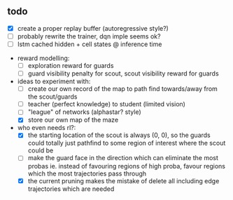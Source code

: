 ## todo

- [x] create a proper replay buffer (autoregressive style?)
- [ ] probably rewrite the trainer, dqn imple seems ok?
- [ ] lstm cached hidden + cell states @ inference time
- reward modelling:
    - [ ] exploration reward for guards
    - [ ] guard visibility penalty for scout, scout visibility reward for guards
- ideas to experiment with:
    - [ ] create our own record of the map to path find towards/away from the scout/guards
    - [ ] teacher (perfect knowledge) to student (limited vision)
    - [ ] "league" of networks (alphastar? style)
    - [x] store our own map of the maze

- who even needs rl?:
    - [x] the starting location of the scout is always (0, 0),
        so the guards could totally just pathfind to some region of interest where the scout could be
    - [ ] make the guard face in the direction which can eliminate the most probas ie.
    instead of favouring regions of high proba, favour regions which the most trajectories pass through
    - [x] the current pruning makes the mistake of delete all including edge trajectories which are needed
